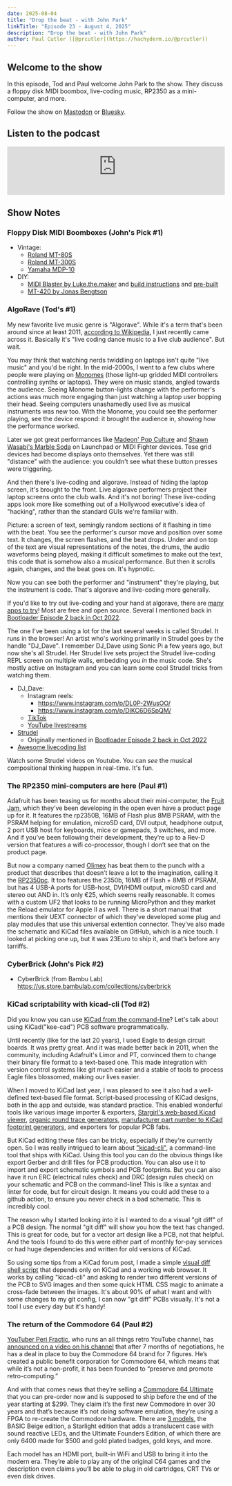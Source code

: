 ```yaml
---
date: 2025-08-04
title: "Drop the beat - with John Park"
linkTitle: "Episode 23 - August 4, 2025"
description: "Drop the beat - with John Park"
author: Paul Cutler ([@prcutler](https://hachyderm.io/@prcutler))
---
```


## Welcome to the show

In this episode, Tod and Paul welcome John Park to the show.  They discuss a floppy disk MIDI boombox, live-coding music, RP2350 as a mini-computer, and more.

Follow the show on [Mastodon](https://www.circuitpythonshow.com/@thebootloader/follow) or [Bluesky](https://bsky.app/profile/thebootloader.net).

## Listen to the podcast

<iframe width="100%" height="112" frameborder="0" scrolling="no" style="width: 100%; height: 112px;  overflow: hidden;" src="https://www.circuitpythonshow.com/@thebootloader/episodes/drop-the-beat-with-guest-john-park/embed/dark"></iframe>

## Show Notes

### Floppy Disk MIDI Boomboxes (John's Pick #1)
* Vintage:
   * [Roland MT-80S](https://www.youtube.com/watch?v=5ks3ucumilU)
   * [Roland MT-300S](https://www.roland.com/us/products/mt-300s/)
   * [Yamaha MDP-10](https://nicole.express/2024/elementary-midi-watson.html)
* DIY:
   * [MIDI Blaster by Luke.the.maker](https://www.instagram.com/p/DGETt74vVA-/) and [build instructions](https://www.patreon.com/posts/midi-blaster-v1-126826036) and [pre-built](https://www.etsy.com/listing/1882509568/midi-blaster-floppy-disk-boombox-pre)
   * [MT-420 by Jonas Bengtson](https://blog.jonasbengtson.se/mt-420)

### AlgoRave (Tod's #1)

My new favorite live music genre is "Algorave". While it's a term that's
been around since at least 2011, [according to Wikipedia](https://en.wikipedia.org/wiki/Algorave),
I just recently came across it.
Basically it's "live coding dance music to a live club audience". But wait.

You may think that watching nerds twiddling on laptops isn't quite "live music"
and you'd be right. In the mid-2000s, I went to a few clubs
where people were playing on [Monomes](https://monome.org/docs/grid/)
(those light-up gridded MIDI controllers controlling synths or laptops).
They were on music stands, angled towards the audience.
Seeing Monome button-lights change with the performer's actions
was much more engaging than just watching a laptop user bopping their head.
Seeing computers unashamedly used live as musical instruments was new too.
With the Monome, you could see the performer playing, see the device respond:
it brought the audience in, showing how the performance worked.

Later we got great performances like [Madeon' Pop Culture](https://www.youtube.com/watch?v=lTx3G6h2xyA)
and [Shawn Wasabi's Marble Soda](https://www.youtube.com/watch?v=qAeybdD5UoQ)
on Launchpad or MIDI Fighter devices. Tese grid devices had become displays
onto themselves. Yet there was still "distance" with the audience: you couldn't
see what these button presses were triggering.

And then there's live-coding and algorave. Instead of hiding the laptop screen, it's brought
to the front. Live algorave performers project their laptop screens onto the club walls.
And it's not boring! These live-coding apps look more like something out of a Hollywood executive's
idea of "hacking", rather than the standard GUIs we're familiar with.

Picture: a screen of text, semingly random sections of it flashing in time with the beat.
You see the performer's cursor move and position over some text. It changes,
the screen flashes, and the beat drops. Under and on top of the text are visual
representations of the notes, the drums, the audio waveforms being played,
making it difficult sometimes to make out the text, this code that is somehow
also a musical performance. But then it scrolls again, changes,
and the beat goes on. It's hypnotic.

Now you can see both the performer and "instrument" they're playing, but the instrument is code.
That's algorave and live-coding more generally.

If you'd like to try out live-coding and your hand at algorave,
there are [many apps to try](https://github.com/toplap/awesome-livecoding)!
Most are free and open source. Several I mentioned back in [Bootloader Episode 2 back in Oct 2022](https://www.thebootloader.net/blog/2022/10/10/episode-2-m-is-for-makers-music-and-machine-learning/).

The one I've been using a lot for the last several weeks is called Strudel.
It runs in the browser!  An artist who's working primarily in Strudel
goes by the handle "DJ_Dave". I remember DJ_Dave using Sonic Pi a few years ago,
but now she's all Strudel. Her Strudel live sets project the Strudel live-coding
REPL screen on multiple walls, embedding you *in* the music code.  She's mostly
active on Instagram and you can learn some cool Strudel tricks from watching them.

* DJ_Dave:
  * Instagram reels:
    * https://www.instagram.com/p/DL0P-2WusOO/
    * https://www.instagram.com/p/DIKC6D6SpQM/
  * [TikTok](https://www.tiktok.com/@dj_dave__)
  * [YouTube livestreams](https://www.youtube.com/@dj_dave____)
* [Strudel](https://strudel.cc/)
  * Originally mentioned in [Bootloader Episode 2 back in Oct 2022](https://www.thebootloader.net/blog/2022/10/10/episode-2-m-is-for-makers-music-and-machine-learning/)
* [Awesome livecoding list](https://github.com/toplap/awesome-livecoding)

Watch some Strudel videos on Youtube.  You can *see* the musical compositional
thinking happen in real-time. It's fun.

### The RP2350 mini-computers are here (Paul #1)
Adafruit has been teasing us for months about their mini-computer, the [Fruit Jam](https://www.adafruit.com/product/6200), which they’ve been developing in the open even have a product page up for it.  It features the rp2350B, 16MB of Flash plus 8MB PSRAM, with the PSRAM helping for emulation, microSD card, DVI output, headphone output, 2 port USB host for keyboards, mice or gamepads, 3 switches, and more.  And if you’ve been following their development, they’re up to a Rev-D version that features a wifi co-processor, though I don’t see that on the product page.

But now a company named [Olimex](https://www.olimex.com) has beat them to the punch with a product that describes that doesn’t leave a lot to the imagination, calling it the [RP2350pc](https://www.olimex.com/Products/RaspberryPi/PICO/RP2350pc/open-source-hardware).  It too features the 2350b, 16MB of Flash + 8MB of PSRAM, but has 4 USB-A ports for USB-host, DVI/HDMI output, microSD card and stereo out AND in.  It’s only €25, which seems really reasonable.  It comes with a custom UF2 that looks to be running MicroPython and they market the Reload emulator for Apple II as well.  There is a short manual that mentions their UEXT connector of which they’ve developed some plug and play modules that use this universal extention connector.  They’ve also made the schematic and KiCad files available  on GitHub, which is a nice touch.  I looked at picking one up, but it was 23Euro to ship it, and that’s before any tarriffs.

### CyberBrick (John's Pick #2)
* CyberBrick (from Bambu Lab) https://us.store.bambulab.com/collections/cyberbrick

### KiCad scriptability with kicad-cli (Tod #2)

Did you know you can use [KiCad from the command-line](https://docs.kicad.org/9.0/en/cli/cli.html)?
Let's talk about using KiCad("kee-cad") PCB software programmatically.

Until recently (like for the last 20 years), I used Eagle to design
circuit boards.  It was pretty great.  And it was made better back in 2011,
when the community, including Adafruit's Limor and PT, convinced them to change their
binary file format to a text-based one. This made integration with
version control systems like git much easier and a stable of tools to
process Eagle files blossomed, making our lives easier.

When I moved to KiCad last year, I was pleased to see it also
had a well-defined text-based file format. Script-based processing of
KiCad designs, both in the app and outside, was standard practice.
This enabled wonderful tools like various image importer & exporters,
[Stargirl's web-based Kicad viewer](https://kicanvas.org/),
[organic round trace generators](https://github.com/mitxela/kicad-round-tracks),
[manufacturer part number to KiCad footprint generators](https://github.com/uPesy/easyeda2kicad.py),
and exporters for popular PCB fabs.

But KiCad editing these files can be tricky, especially if they're currently open.
So I was really intrigued to learn about ["kicad-cli"](https://docs.kicad.org/9.0/en/cli/cli.html),
a command-line tool that ships with KiCad.  Using this tool you can do the
obvious things like export Gerber and drill files for PCB production.
You can also use it to import and export schematic symbols and PCB footprints.
But you can also have it run ERC (electrical rules check) and DRC (design rules check)
on your schematic and PCB on the command-line!
This is like a syntax and linter for code, but for circuit design.
It means you could add these to a github action, to ensure you
never check in a bad schematic. This is incredibly cool.

The reason why I started looking into it is I wanted to do a visual "git diff"
of a PCB design.  The normal "git diff" will show you how the text has
changed. This is great for code, but for a vector art design like a PCB,
not that helpful.  And the tools I found to do this were either part of
monthly for-pay services or had huge dependencies and written for old versions of KiCad.

So using some tips from a KiCad forum post, I made a simple
[visual diff shell script](https://gist.github.com/todbot/aa644de99d9dacf0307267ea03fdbc64)
that depends only on KiCad and a working web browser.
It works by calling "kicad-cli" and asking to render two different versions
of the PCB to SVG images and then some quick HTML CSS magic to animate a cross-fade
between the images. It's about 90% of what I want and with some changes to
my git config, I can now "git diff" PCBs visually.  It's not a tool I use
every day but it's handy!


### The return of the Commodore 64 (Paul #2)
[YouTuber Peri Fractic](https://www.youtube.com/@RetroRecipes), who runs an all things retro YouTube channel, has [announced on a video on his channel](https://www.youtube.com/watch?v=ke-Ao-CpI7E) that after 7 months of negotiations, he has a deal in place to buy the Commodore 64 brand for 7 figures.  He’s created a public benefit corporation for Commodore 64, which means that while it’s not a non-profit, it has been founded to “preserve and promote retro-computing.”

And with that comes news that they’re selling a [Commodore 64 Ultimate](https://www.commodore.net) that you can pre-order now and is supposed to ship before the end of the year starting at $299.  They claim it’s the first new Commodore in over 30 years and that’s because it’s not doing software emulation, they’re using a FPGA to re-create the Commodore hardware.  There are [3 models](https://www.commodore.net/category/all-products), the BASIC Beige edition, a Starlight edition that adds a translucent case with sound reactive LEDs, and the Ultimate Founders Edition, of which there are only 6400 made for $500 and gold plated badges, gold keys, and more.

Each model has an HDMI port, built-in WiFi and USB to bring it into the modern era.   They’re able to play any of the original C64 games and the description even claims you’ll be able to plug in old cartridges, CRT TVs or even disk drives.
